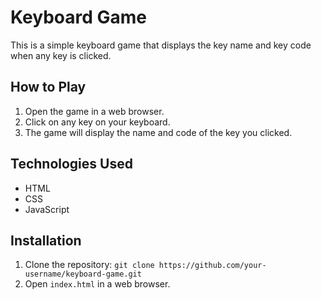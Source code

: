 # Keyboard Game

This is a simple keyboard game that displays the key name and key code when any key is clicked.

## How to Play

1. Open the game in a web browser.
2. Click on any key on your keyboard.
3. The game will display the name and code of the key you clicked.

## Technologies Used

- HTML
- CSS
- JavaScript

## Installation

1. Clone the repository: `git clone https://github.com/your-username/keyboard-game.git`
2. Open `index.html` in a web browser.
